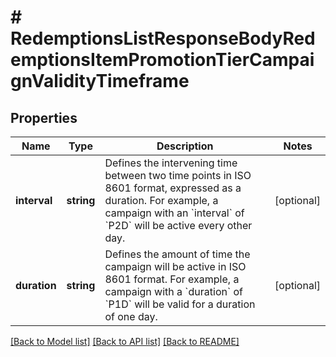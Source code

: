# # RedemptionsListResponseBodyRedemptionsItemPromotionTierCampaignValidityTimeframe

## Properties

Name | Type | Description | Notes
------------ | ------------- | ------------- | -------------
**interval** | **string** | Defines the intervening time between two time points in ISO 8601 format, expressed as a duration. For example, a campaign with an &#x60;interval&#x60; of &#x60;P2D&#x60; will be active every other day. | [optional]
**duration** | **string** | Defines the amount of time the campaign will be active in ISO 8601 format. For example, a campaign with a &#x60;duration&#x60; of &#x60;P1D&#x60; will be valid for a duration of one day. | [optional]

[[Back to Model list]](../../README.md#models) [[Back to API list]](../../README.md#endpoints) [[Back to README]](../../README.md)
